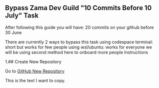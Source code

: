 ## **Bypass Zama Dev Guild "10 Commits Before 10 July" Task**
After following this guide you will have: 20 commits on your github before 30 June

There are currently 2 ways to bypass this task
using codespace terminal: short but works for few people
using wsl/ubuntu: works for everyone we will be using second method here to onboard more people
Instructions

1.## Create New Repository

Go to [GitHub New Repository](https://github.com/new)

<p id="Go to: https://github.com/new
Repository Name: 20commits">This is the text I want to copy.</p>



